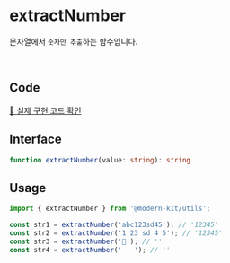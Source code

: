 # extractNumber

문자열에서 `숫자만 추출`하는 함수입니다.

<br />

## Code
[🔗 실제 구현 코드 확인](https://github.com/modern-agile-team/modern-kit/blob/main/packages/utils/src/string/extractNumber/index.ts)

## Interface
```ts title="typescript"
function extractNumber(value: string): string
```

## Usage
```ts title="typescript"
import { extractNumber } from '@modern-kit/utils';

const str1 = extractNumber('abc123sd45'); // '12345'
const str2 = extractNumber('1 23 sd 4 5'); // '12345'
const str3 = extractNumber('🥲'); // ''
const str4 = extractNumber('   '); // ''
```